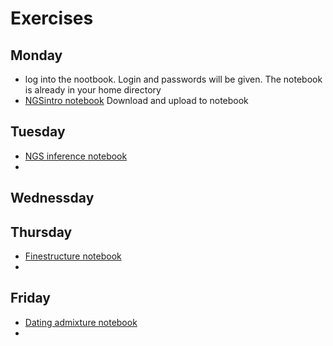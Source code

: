 # Exercises

## Monday
- log into the nootbook. Login and passwords will be given. The notebook is already in your home directory
- [NGSintro notebook](NGSintro.ipynb) Download and upload to notebook
## Tuesday
- [NGS inference notebook](NGS_inference.ipynb)
- 
## Wednessday

## Thursday
- [Finestructure notebook](ChromoPainterFineSTRUCTUREPractical.ipynb)
-

## Friday
- [Dating admixture notebook](DatingAdmixture.ipynb)
-
